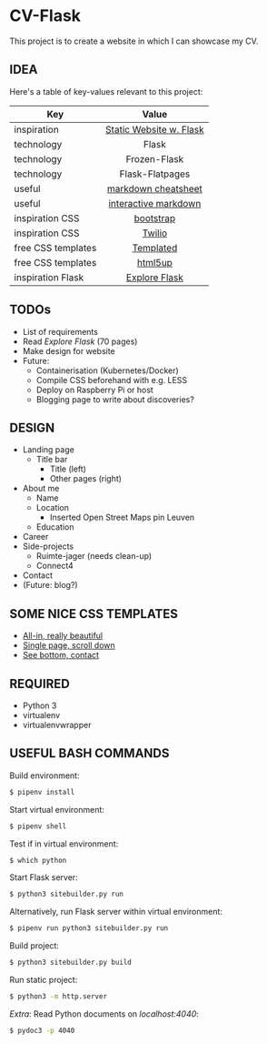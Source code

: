 # CV-Flask

This project is to create a website in which I can showcase my CV.

## IDEA

Here's a table of key-values relevant to this project:

| Key           | Value         |
| ------------- |:-------------:|
|  inspiration  | [Static Website w. Flask](https://nicolas.perriault.net/code/2012/dead-easy-yet-powerful-static-website-generator-with-flask/) |
| technology    | Flask           |
| technology    | Frozen-Flask    |
| technology    | Flask-Flatpages |
| useful | [markdown cheatsheet](https://github.com/adam-p/markdown-here/wiki/Markdown-Cheatsheet)  |
| useful | [interactive markdown](http://dillinger.io/) |
| inspiration CSS | [bootstrap](https://blackrockdigital.github.io/startbootstrap-freelancer/) |
| inspiration CSS | [Twilio](https://www.twilio.com/) |
| free CSS templates | [Templated](https://templated.co/) |
| free CSS templates | [html5up](https://html5up.net/) |
| inspiration Flask | [Explore Flask](https://exploreflask.com/en/latest/) |

## TODOs
* List of requirements
* Read *Explore Flask* (70 pages)
* Make design for website
* Future:
    * Containerisation (Kubernetes/Docker)
    * Compile CSS beforehand with e.g. LESS
    * Deploy on Raspberry Pi or host
	* Blogging page to write about discoveries?

## DESIGN
* Landing page
	* Title bar
		* Title (left)
		* Other pages (right) 
* About me
	* Name
	* Location 
		* Inserted Open Street Maps pin Leuven
	* Education
* Career
* Side-projects
	* Ruimte-jager (needs clean-up)
	* Connect4
* Contact
* (Future: blog?)

## SOME NICE CSS TEMPLATES
* [All-in, really beautiful](https://pixelarity.com/items/demos/dimension/dark/index.html#)
* [Single page, scroll down](http://www.free-css.com/free-css-templates/page217/jwood-photography)
* [See bottom, contact](https://templated.co/interphase)

## REQUIRED
* Python 3
* virtualenv
* virtualenvwrapper

## USEFUL BASH COMMANDS
Build environment:

```sh
$ pipenv install
```

Start virtual environment:

```sh
$ pipenv shell
```

Test if in virtual environment:

```sh
$ which python
```

Start Flask server:

```sh
$ python3 sitebuilder.py run
```

Alternatively, run Flask server within virtual environment:

```sh
$ pipenv run python3 sitebuilder.py run
```

Build project:

```sh
$ python3 sitebuilder.py build
```

Run static project:

```sh
$ python3 -m http.server
```

*Extra*: Read Python documents on *localhost:4040*:

```sh
$ pydoc3 -p 4040
```
